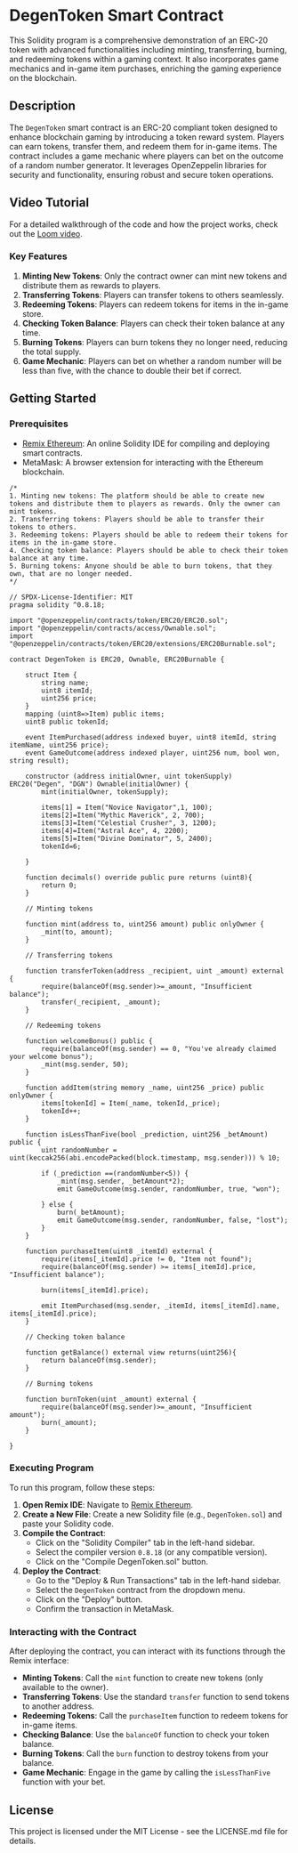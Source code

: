 # DegenToken Smart Contract

This Solidity program is a comprehensive demonstration of an ERC-20 token with advanced functionalities including minting, transferring, burning, and redeeming tokens within a gaming context. It also incorporates game mechanics and in-game item purchases, enriching the gaming experience on the blockchain.

## Description

The `DegenToken` smart contract is an ERC-20 compliant token designed to enhance blockchain gaming by introducing a token reward system. Players can earn tokens, transfer them, and redeem them for in-game items. The contract includes a game mechanic where players can bet on the outcome of a random number generator. It leverages OpenZeppelin libraries for security and functionality, ensuring robust and secure token operations.

## Video Tutorial

For a detailed walkthrough of the code and how the project works, check out the [Loom video](https://www.loom.com/share/62a02c4c7d4d46708c19f0298be981ef).


### Key Features

1. **Minting New Tokens**: Only the contract owner can mint new tokens and distribute them as rewards to players.
2. **Transferring Tokens**: Players can transfer tokens to others seamlessly.
3. **Redeeming Tokens**: Players can redeem tokens for items in the in-game store.
4. **Checking Token Balance**: Players can check their token balance at any time.
5. **Burning Tokens**: Players can burn tokens they no longer need, reducing the total supply.
6. **Game Mechanic**: Players can bet on whether a random number will be less than five, with the chance to double their bet if correct.

## Getting Started

### Prerequisites

- [Remix Ethereum](https://remix.ethereum.org/): An online Solidity IDE for compiling and deploying smart contracts.
- MetaMask: A browser extension for interacting with the Ethereum blockchain.

```solidity
/*
1. Minting new tokens: The platform should be able to create new tokens and distribute them to players as rewards. Only the owner can mint tokens.
2. Transferring tokens: Players should be able to transfer their tokens to others.
3. Redeeming tokens: Players should be able to redeem their tokens for items in the in-game store.
4. Checking token balance: Players should be able to check their token balance at any time.
5. Burning tokens: Anyone should be able to burn tokens, that they own, that are no longer needed.
*/

// SPDX-License-Identifier: MIT
pragma solidity ^0.8.18;

import "@openzeppelin/contracts/token/ERC20/ERC20.sol";
import "@openzeppelin/contracts/access/Ownable.sol";
import "@openzeppelin/contracts/token/ERC20/extensions/ERC20Burnable.sol";

contract DegenToken is ERC20, Ownable, ERC20Burnable {

    struct Item {
        string name;
        uint8 itemId;
        uint256 price;
    }
    mapping (uint8=>Item) public items;
    uint8 public tokenId;
    
    event ItemPurchased(address indexed buyer, uint8 itemId, string itemName, uint256 price);
    event GameOutcome(address indexed player, uint256 num, bool won, string result);

    constructor (address initialOwner, uint tokenSupply) ERC20("Degen", "DGN") Ownable(initialOwner) {
        mint(initialOwner, tokenSupply);
        
        items[1] = Item("Novice Navigator",1, 100);
        items[2]=Item("Mythic Maverick", 2, 700);
        items[3]=Item("Celestial Crusher", 3, 1200);
        items[4]=Item("Astral Ace", 4, 2200);
        items[5]=Item("Divine Dominator", 5, 2400);
        tokenId=6;

    }

    function decimals() override public pure returns (uint8){
        return 0;
    }

    // Minting tokens

    function mint(address to, uint256 amount) public onlyOwner {
        _mint(to, amount);
    }

    // Transferring tokens

    function transferToken(address _recipient, uint _amount) external {
        require(balanceOf(msg.sender)>=_amount, "Insufficient balance");
        transfer(_recipient, _amount);
    }

    // Redeeming tokens

    function welcomeBonus() public {
        require(balanceOf(msg.sender) == 0, "You've already claimed your welcome bonus");
        _mint(msg.sender, 50);
    }

    function addItem(string memory _name, uint256 _price) public onlyOwner {
        items[tokenId] = Item(_name, tokenId,_price);
        tokenId++;
    } 

    function isLessThanFive(bool _prediction, uint256 _betAmount) public {
        uint randomNumber = uint(keccak256(abi.encodePacked(block.timestamp, msg.sender))) % 10;

        if (_prediction ==(randomNumber<5)) {
            _mint(msg.sender, _betAmount*2);
            emit GameOutcome(msg.sender, randomNumber, true, "won");

        } else {
            burn(_betAmount);
            emit GameOutcome(msg.sender, randomNumber, false, "lost");
        }
    }
    
    function purchaseItem(uint8 _itemId) external {
        require(items[_itemId].price != 0, "Item not found");
        require(balanceOf(msg.sender) >= items[_itemId].price, "Insufficient balance");

        burn(items[_itemId].price);

        emit ItemPurchased(msg.sender, _itemId, items[_itemId].name, items[_itemId].price);
    }

    // Checking token balance

    function getBalance() external view returns(uint256){
        return balanceOf(msg.sender);
    }

    // Burning tokens

    function burnToken(uint _amount) external {
        require(balanceOf(msg.sender)>=_amount, "Insufficient amount");
        burn(_amount);
    }

}
```

### Executing Program

To run this program, follow these steps:

1. **Open Remix IDE**: Navigate to [Remix Ethereum](https://remix.ethereum.org/).
2. **Create a New File**: Create a new Solidity file (e.g., `DegenToken.sol`) and paste your Solidity code.
3. **Compile the Contract**: 
   - Click on the "Solidity Compiler" tab in the left-hand sidebar.
   - Select the compiler version `0.8.18` (or any compatible version).
   - Click on the "Compile DegenToken.sol" button.
4. **Deploy the Contract**:
   - Go to the "Deploy & Run Transactions" tab in the left-hand sidebar.
   - Select the `DegenToken` contract from the dropdown menu.
   - Click on the "Deploy" button.
   - Confirm the transaction in MetaMask.

### Interacting with the Contract

After deploying the contract, you can interact with its functions through the Remix interface:

- **Minting Tokens**: Call the `mint` function to create new tokens (only available to the owner).
- **Transferring Tokens**: Use the standard `transfer` function to send tokens to another address.
- **Redeeming Tokens**: Call the `purchaseItem` function to redeem tokens for in-game items.
- **Checking Balance**: Use the `balanceOf` function to check your token balance.
- **Burning Tokens**: Call the `burn` function to destroy tokens from your balance.
- **Game Mechanic**: Engage in the game by calling the `isLessThanFive` function with your bet.

## License

This project is licensed under the MIT License - see the LICENSE.md file for details.
